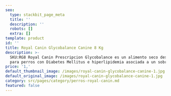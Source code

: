 ```yaml
---
seo:
  type: stackbit_page_meta
  title: ''
  description: ''
  robots: []
  extra: []
template: product
id: ''
title: Royal Canin Glycobalance Canine 8 Kg
description: >-
  SKU:RG8 Royal Canin Prescripcion Glycobalance es un alimento seco desarrollado
  para perros con Diabetes Mellitus e hiperlipidemia asociada a un sobrepeso.
price: '1,'
default_thumbnail_image: /images/royal-canin-glycobalance-canine-1.jpg
default_original_image: /images/royal-canin-glycobalance-canine-1.jpg
category: src/pages/category/perros-royal-canin.md
featured: false
---
```

